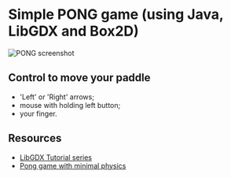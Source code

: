 # Simple PONG game (using Java, LibGDX and Box2D)

![PONG screenshot](https://raw2.github.com/akhramovichsa/pong/master/pong_screenshot.png)

##  Control to move your paddle
- 'Left' or 'Right' arrows;
- mouse with holding left button;
- your finger.

## Resources
- [LibGDX Tutorial series](http://www.gamefromscratch.com/page/LibGDX-Tutorial-series.aspx)
- [Pong game with minimal physics](https://github.com/epes/libgdx-box2d-pong)